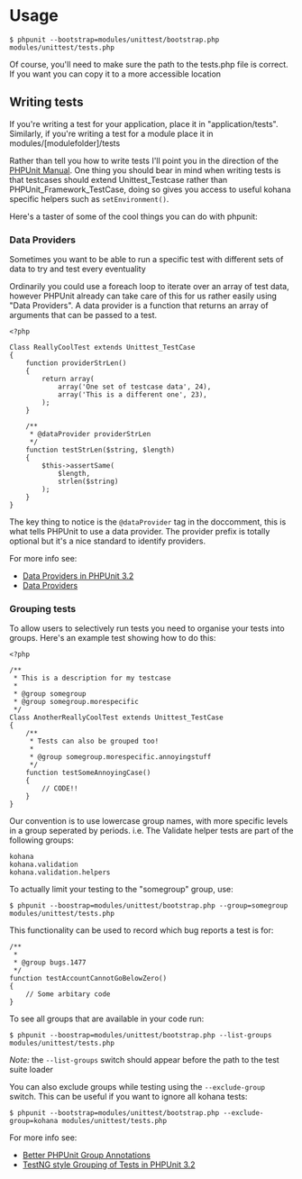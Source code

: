 # Usage

	$ phpunit --bootstrap=modules/unittest/bootstrap.php modules/unittest/tests.php

Of course, you'll need to make sure the path to the tests.php file is correct.  If you want you can copy it to a more accessible location

## Writing tests

If you're writing a test for your application, place it in "application/tests".  Similarly, if you're writing a test for a module place it in modules/[modulefolder]/tests

Rather than tell you how to write tests I'll point you in the direction of the [PHPUnit Manual](http://www.phpunit.de/manual/3.4/en/index.html).  One thing you should bear in mind when writing tests is that testcases should extend Unittest_Testcase rather than PHPUnit_Framework_TestCase, doing so gives you access to useful kohana specific helpers such as `setEnvironment()`.

Here's a taster of some of the cool things you can do with phpunit:

### Data Providers

Sometimes you want to be able to run a specific test with different sets of data to try and test every eventuality

Ordinarily you could use a foreach loop to iterate over an array of test data, however PHPUnit already can take care of this for us rather easily using "Data Providers".  A data provider is a function that returns an array of arguments that can be passed to a test.

	<?php

	Class ReallyCoolTest extends Unittest_TestCase
	{
		function providerStrLen()
		{
			return array(
				array('One set of testcase data', 24),
				array('This is a different one', 23),
			);
		}

		/**
		 * @dataProvider providerStrLen
		 */
		function testStrLen($string, $length)
		{
			$this->assertSame(
				$length,
				strlen($string)
			);
		}
	}

The key thing to notice is the `@dataProvider` tag in the doccomment, this is what tells PHPUnit to use a data provider.  The provider prefix is totally optional but it's a nice standard to identify providers.

For more info see:

* [Data Providers in PHPUnit 3.2](http://sebastian-bergmann.de/archives/702-Data-Providers-in-PHPUnit-3.2.html)
* [Data Providers](http://www.phpunit.de/manual/3.4/en/writing-tests-for-phpunit.html#writing-tests-for-phpunit.data-providers)


### Grouping tests

To allow users to selectively run tests you need to organise your tests into groups.  Here's an example test showing how to do this:


	<?php

	/**
	 * This is a description for my testcase
	 *
	 * @group somegroup
	 * @group somegroup.morespecific
	 */
	Class AnotherReallyCoolTest extends Unittest_TestCase
	{
		/**
		 * Tests can also be grouped too!
		 *
		 * @group somegroup.morespecific.annoyingstuff
		 */
		function testSomeAnnoyingCase()
		{
			// CODE!!
		}
	}

Our convention is to use lowercase group names, with more specific levels in a group seperated by periods. i.e. The Validate helper tests are part of the following groups:

	kohana
	kohana.validation
	kohana.validation.helpers

To actually limit your testing to the "somegroup" group, use:

	$ phpunit --boostrap=modules/unittest/bootstrap.php --group=somegroup modules/unittest/tests.php

This functionality can be used to record which bug reports a test is for:

	/**
	 *
	 * @group bugs.1477
	 */
	function testAccountCannotGoBelowZero()
	{
		// Some arbitary code
	}

To see all groups that are available in your code run:

	$ phpunit --boostrap=modules/unittest/bootstrap.php --list-groups modules/unittest/tests.php

*Note:* the `--list-groups` switch should appear before the path to the test suite loader

You can also exclude groups while testing using the `--exclude-group` switch.  This can be useful if you want to ignore all kohana tests:

	$ phpunit --bootstrap=modules/unittest/bootstrap.php --exclude-group=kohana modules/unittest/tests.php

For more info see:

* [Better PHPUnit Group Annotations](http://mikenaberezny.com/2007/09/04/better-phpunit-group-annotations/)
* [TestNG style Grouping of Tests in PHPUnit 3.2](http://sebastian-bergmann.de/archives/697-TestNG-style-Grouping-of-Tests.html)
